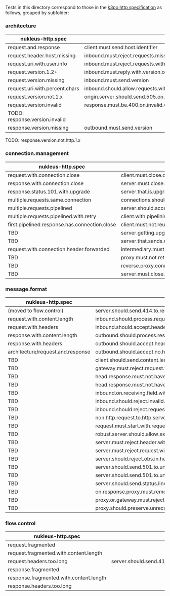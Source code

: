 Tests in this directory correspond to those in the [k3po http specification](https://github.com/k3po/k3po/tree/develop/specification/http/src/main/scripts/org/kaazing/specification/http/rfc7230/) 
as follows, grouped by subfolder:

### architecture

nukleus-http.spec              | k3po
------------------------------ | ----
request.and.response           | client.must.send.host.identifier
request.header.host.missing    | inbound.must.reject.requests.missing.host.identifier 
request.uri.with.user.info     | inbound.must.reject.requests.with.user.info.on.uri 
request.version.1.2+           | inbound.must.reply.with.version.one.dot.one.when.received.higher.minor.version 
request.version.missing        | inbound.must.send.version
request.uri.with.percent.chars | inbound.should.allow.requests.with.percent.chars.in.uri
request.version.not.1.x        | origin.server.should.send.505.on.major.version.not.equal.to.one
request.version.invalid        | response.must.be.400.on.invalid.version
TODO: response.version.invalid |
response.version.missing       | outbound.must.send.version
TODO: response.version.not.http.1.x

### connection.management

nukleus-http.spec                             | k3po
---------------------------------             | ----
request.with.connection.close                 | client.must.close.connection.after.request.with.connection.close
response.with.connection.close                | server.must.close.connection.after.response.with.connection.close
response.status.101.with.upgrade              | server.that.is.upgrading.must.send.a.101.response
multiple.requests.same.connection             | connections.should.persist.by.default
multiple.requests.pipelined                   | server.should.accept.http.pipelining
multiple.requests.pipelined.with.retry        | client.with.pipelining.must.not.retry.pipelining.immediately.after.failure
first.pipelined.response.has.connection.close | client.must.not.reuse.tcp.connection.when.receives.connection.close
TBD                                           | server.getting.upgrade.request.must.respond.with.upgrade.header
TBD                                           | server.that.sends.upgrade.required.must.include.upgrade.header
request.with.connection.header.forwarded      | intermediary.must.remove.connection.header.on.forward.request
TBD                                           | proxy.must.not.retry.non.idempotent.requests
TBD                                           | reverse.proxy.connection.established
TBD                                           | server.must.close.its.half.of.connection.after.sending.response.if.it.receives.a.close
                                 
### message.format

nukleus-http.spec                       | k3po
--------------------------------------- | ----
(moved to flow.control)                 | server.should.send.414.to.request.with.too.long.a.request[URI]
request.with.content.length             | inbound.should.process.request.with.content.length
request.with.headers                    | inbound.should.accept.headers
response.with.content.length            | outbound.should.process.response.with.content.length
response.with.headers                   | outbound.should.accept.headers
architecture/request.and.response       | outbound.should.accept.no.headers
TBD                                     | client.should.send.content.length.header.in.post.even.if.no.content
TBD                                     | gateway.must.reject.request.with.multiple.different.content.length
TBD                                     | head.response.must.not.have.content
TBD                                     | head.response.must.not.have.content.though.may.have.content.length
TBD                                     | inbound.on.receiving.field.with.length.larger.than.wanting.to.process.must.reply.with.4xx
TBD                                     | inbound.should.reject.invalid.request.line
TBD                                     | inbound.should.reject.request.with.whitespace.between.start.line.and.first.header
TBD                                     | non.http.request.to.http.server.should.be.responded.to.with.400
TBD                                     | request.must.start.with.request.line
TBD                                     | robust.server.should.allow.extra.CRLF.after.request.line
TBD                                     | server.must.reject.header.with.space.between.header.name.and.colon
TBD                                     | server.must.reject.request.with.multiple.different.content.length
TBD                                     | server.should.reject.obs.in.header.value
TBD                                     | server.should.send.501.to.unimplemented.methods
TBD                                     | server.should.send.501.to.unknown.transfer.encoding
TBD                                     | server.should.send.status.line.in.start.line
TBD                                     | on.response.proxy.must.remove.space.in.header.with.space.between.header.name.and.colon
TBD                                     | proxy.or.gateway.must.reject.obs.in.header.value
TBD                                     | proxy.should.preserve.unrecongnized.headers

### flow.control

nukleus-http.spec                       | k3po
--------------------------------------- | ----
request.fragmented                      | 
request.fragmented.with.content.length  | 
request.headers.too.long                | server.should.send.414.to.request.with.too.long.a.request[URI]
response.fragmented                     | 
response.fragmented.with.content.length |
response.headers.too.long               | 

